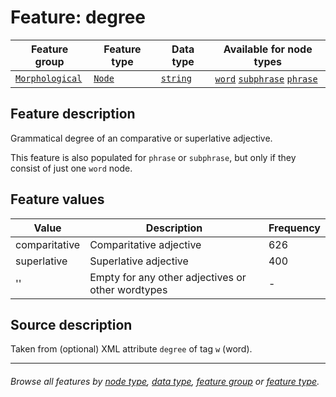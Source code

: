 # Feature: degree <a name="start"></a>

Feature group | Feature type | Data type | Available for node types
---  | --- | --- | ---
[`Morphological`](featuresbygroup.md#morphological-features) | [`Node`](featuresbyfeaturetype.md#node-features) | [`string`](featuresbydatatype.md#string-datatype)  |  [`word`](featuresbynodetype.md#word-nodes) [`subphrase`](featuresbynodetype.md#subphrase-nodes) [`phrase`](featuresbynodetype.md#phrase-nodes)

## Feature description

Grammatical degree of an comparative or superlative adjective. 

This feature is also populated for `phrase` or `subphrase`, but only if they consist of just one `word` node.

## Feature values

Value | Description | Frequency
--- | --- | ---
comparitative | Comparitative adjective | 626
superlative | Superlative adjective | 400
'' | Empty for any other adjectives or other wordtypes | -

## Source description

Taken from (optional) XML attribute `degree` of tag `w` (word).

---
###### *Browse all features by [node type](featuresbynodetype.md#start), [data type](featuresbydatatype.md#start), [feature group](featuresbygroup.md#start) or [feature type](featuresbyfeaturetype.md#start).*
